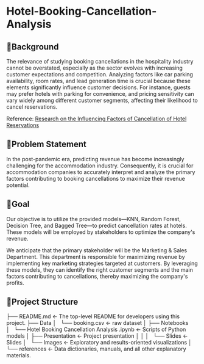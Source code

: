 # Hotel-Booking-Cancellation-Analysis

## 🎯Background
The relevance of studying booking cancellations in the hospitality industry cannot be overstated, especially as the sector evolves with increasing customer expectations and competition. Analyzing factors like car parking availability, room rates, and lead generation time is crucial because these elements significantly influence customer decisions. For instance, guests may prefer hotels with parking for convenience, and pricing sensitivity can vary widely among different customer segments, affecting their likelihood to cancel reservations.

Reference:
[Research on the Influencing Factors of Cancellation of Hotel Reservations](https://drpress.org/ojs/index.php/HSET/article/view/10280)

## 🎯Problem Statement
In the post-pandemic era, predicting revenue has become increasingly challenging for the accommodation industry. Consequently, it is crucial for accommodation companies to accurately interpret and analyze the primary factors contributing to booking cancellations to maximize their revenue potential.

## 🎯Goal
Our objective is to utilize the provided models—KNN, Random Forest, Decision Tree, and Bagged Tree—to predict cancellation rates at hotels. These models will be employed by stakeholders to optimize the company's revenue.

We anticipate that the primary stakeholder will be the Marketing & Sales Department. This department is responsible for maximizing revenue by implementing key marketing strategies targeted at customers. By leveraging these models, they can identify the right customer segments and the main factors contributing to cancellations, thereby maximizing the company's profits.

## 🎯Project Structure

├── README.md          <- The top-level README for developers using this project.
├── Data
│   └── booking.csv    <- raw dataset
│
├── Notebooks         
│   └── Hotel Booking Cancellation Analysis .ipynb   <- Scripts of Python models
│
├── Presentation       <- Project presentation
│   │
│   └── Slides         <- Slides
│   └── Images         <- Exploratory and results-oriented visualizations
│
└── references         <- Data dictionaries, manuals, and all other explanatory materials.
